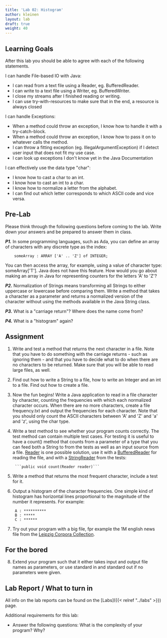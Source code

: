 ```yaml
---
title: 'Lab 02: Histogram'
author: kleinen
layout: lab
draft: true
weight: 40
---
```


## Learning Goals

After this lab you should be able to agree with each of the following statements.

I can handle File-based IO with Java:
* I can read from a text file using a Reader, eg. BufferedReader. 
* I can write to a text file using a Writer, eg. BufferedWriter. 
* I close my streams after I finished reading or writing. 
* I can use try-with-resources to make sure that in the end, a resource is always closed

I can handle Exceptions:
* When a method could throw an exception, I know how to handle it with a try-catch-block. 
* When a method could throw an exception, I know how to pass it on to whatever calls the method. 
* I can throw a fitting exception (eg. IllegalArgumentException) if I detect user input that does not fit my use case. 
* I can look up exceptions I don't know yet in the Java Documentation 

I can effectively use the data type "char":
* I know how to cast a char to an int. 
* I know how to cast an int to a char. 
* I know how to normalize a letter from the alphabet. 
* I can find out which letter corresponds to which ASCII code and vice versa. 

## Pre-Lab
Please think through the following questions before coming to the lab. Write down your answers and be prepared to answer them in class.

***P1.***  In some programming languages, such as Ada, you can define an array of characters with any discrete type as the index:

        someArray : ARRAY ['A' .. 'Z'] of INTEGER;

You can then access the array, for example, using a value of character type: someArray['T']. Java does not have this feature. How would you go about making an array in Java for representing counters for the letters 'A' to 'Z'?

***P2.*** Normalization of Strings means transforming all Strings to either uppercase or lowercase before comparing them. Write a method that takes a character as a parameter and returns a normalized version of the character without using the methods available in the Java String class.

***P3.*** What is a "carriage return"? Where does the name come from?

***P4.*** What is a "histogram" again?

## Assignment

1. Write and test a method that returns the next character in a file. Note that you have to do something with the carriage returns - such as ignoring them - and that you have to decide what to do when there are no characters to be returned. Make sure that you will be able to read large files, as well.

2. Find out how to write a String to a file, how to write an Integer and an int to a file. Find out how to create a file.

3. Now the fun begins! Write a Java application to read in a file character by character, counting the frequencies with which each normalized character occurs. When there are no more characters, create a file frequency.txt and output the frequencies for each character. Note that you should only count the ASCII characters between 'A' and 'Z' and 'a' and 'z', using the char type.

4. Write a test method to see whether your program counts correctly. The test method can contain multiple test cases. For testing it is useful to have a count() method that counts from a parameter of a type that you can feed both a String to from the tests as well as an input source from a file. [Reader](https://docs.oracle.com/javase/7/docs/api/java/io/Reader.html) is one possible solution, use it with a [BufferedReader](https://docs.oracle.com/javase/8/docs/api/java/io/BufferedReader.html) for reading the file, and with a [StringReader](https://docs.oracle.com/javase/7/docs/api/java/io/StringReader.html) from the tests:

        ```public void count(Reader reader)```

5. Write a method that returns the most frequent character, include a test for it.

6. Output a histogram of the character frequencies. One simple kind of histogram has horizontal lines proportional to the magnitude of the number it represents. For example:

        A : **********
        B : *****
        C : ******

7. Try out your program with a big file, fpr example the 1M english news file from the [Leipzig Corpora Collection](https://wortschatz.uni-leipzig.de/en/download).

## For the bored

8. Extend your program such that it either takes input and output file names as
parameters, or use standard in  and standard out if no parameters were given.

## Lab Report / What to turn in
All info on the lab reports can be found on the [Labs]({{< relref "../labs" >}}) page.

Additional requirements for this lab:
* Answer the following questions: What is the complexity of your program? Why?
